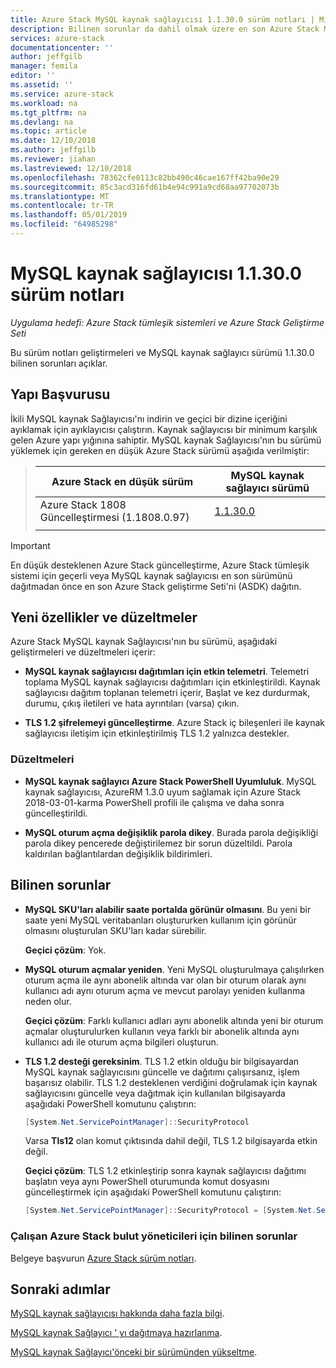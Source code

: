 ```yaml
---
title: Azure Stack MySQL kaynak sağlayıcısı 1.1.30.0 sürüm notları | Microsoft Docs
description: Bilinen sorunlar da dahil olmak üzere en son Azure Stack MySQL kaynak sağlayıcısı güncelleştirmede nedir ve indirmek üzere nerede hakkında bilgi edinin.
services: azure-stack
documentationcenter: ''
author: jeffgilb
manager: femila
editor: ''
ms.assetid: ''
ms.service: azure-stack
ms.workload: na
ms.tgt_pltfrm: na
ms.devlang: na
ms.topic: article
ms.date: 12/10/2018
ms.author: jeffgilb
ms.reviewer: jiahan
ms.lastreviewed: 12/10/2018
ms.openlocfilehash: 78362cfe0113c82bb490c46cae167ff42ba90e29
ms.sourcegitcommit: 85c3acd316fd61b4e94c991a9cd68aa97702073b
ms.translationtype: MT
ms.contentlocale: tr-TR
ms.lasthandoff: 05/01/2019
ms.locfileid: "64985298"
---
```

# <a name="mysql-resource-provider-11300--release-notes"></a>MySQL kaynak sağlayıcısı 1.1.30.0 sürüm notları

*Uygulama hedefi: Azure Stack tümleşik sistemleri ve Azure Stack Geliştirme Seti*

Bu sürüm notları geliştirmeleri ve MySQL kaynak sağlayıcı sürümü 1.1.30.0 bilinen sorunları açıklar.

## <a name="build-reference"></a>Yapı Başvurusu
İkili MySQL kaynak Sağlayıcısı'nı indirin ve geçici bir dizine içeriğini ayıklamak için ayıklayıcısı çalıştırın. Kaynak sağlayıcısı bir minimum karşılık gelen Azure yapı yığınına sahiptir. MySQL kaynak Sağlayıcısı'nın bu sürümü yüklemek için gereken en düşük Azure Stack sürümü aşağıda verilmiştir:

> |Azure Stack en düşük sürüm|MySQL kaynak sağlayıcı sürümü|
> |-----|-----|
> |Azure Stack 1808 Güncelleştirmesi (1.1808.0.97)|[1.1.30.0](https://aka.ms/azurestackmysqlrp11300)|
> |     |     |

> [!IMPORTANT]
> En düşük desteklenen Azure Stack güncelleştirme, Azure Stack tümleşik sistemi için geçerli veya MySQL kaynak sağlayıcısı en son sürümünü dağıtmadan önce en son Azure Stack geliştirme Seti'ni (ASDK) dağıtın.

## <a name="new-features-and-fixes"></a>Yeni özellikler ve düzeltmeler
Azure Stack MySQL kaynak Sağlayıcısı'nın bu sürümü, aşağıdaki geliştirmeleri ve düzeltmeleri içerir:

- **MySQL kaynak sağlayıcısı dağıtımları için etkin telemetri**. Telemetri toplama MySQL kaynak sağlayıcısı dağıtımları için etkinleştirildi. Kaynak sağlayıcısı dağıtım toplanan telemetri içerir, Başlat ve kez durdurmak, durumu, çıkış iletileri ve hata ayrıntıları (varsa) çıkın.

- **TLS 1.2 şifrelemeyi güncelleştirme**. Azure Stack iç bileşenleri ile kaynak sağlayıcısı iletişim için etkinleştirilmiş TLS 1.2 yalnızca destekler. 

### <a name="fixes"></a>Düzeltmeleri

- **MySQL kaynak sağlayıcı Azure Stack PowerShell Uyumluluk**. MySQL kaynak sağlayıcısı, AzureRM 1.3.0 uyum sağlamak için Azure Stack 2018-03-01-karma PowerShell profili ile çalışma ve daha sonra güncelleştirildi.

- **MySQL oturum açma değişiklik parola dikey**. Burada parola değişikliği parola dikey pencerede değiştirilemez bir sorun düzeltildi. Parola kaldırılan bağlantılardan değişiklik bildirimleri.

## <a name="known-issues"></a>Bilinen sorunlar 

- **MySQL SKU'ları alabilir saate portalda görünür olmasını**. Bu yeni bir saate yeni MySQL veritabanları oluştururken kullanım için görünür olmasını oluşturulan SKU'ları kadar sürebilir. 

    **Geçici çözüm**: Yok.

- **MySQL oturum açmalar yeniden**. Yeni MySQL oluşturulmaya çalışılırken oturum açma ile aynı abonelik altında var olan bir oturum olarak aynı kullanıcı adı aynı oturum açma ve mevcut parolayı yeniden kullanma neden olur. 

    **Geçici çözüm**: Farklı kullanıcı adları aynı abonelik altında yeni bir oturum açmalar oluşturulurken kullanın veya farklı bir abonelik altında aynı kullanıcı adı ile oturum açma bilgileri oluşturun.

- **TLS 1.2 desteği gereksinim**. TLS 1.2 etkin olduğu bir bilgisayardan MySQL kaynak sağlayıcısını güncelle ve dağıtımı çalışırsanız, işlem başarısız olabilir. TLS 1.2 desteklenen verdiğini doğrulamak için kaynak sağlayıcısını güncelle veya dağıtmak için kullanılan bilgisayarda aşağıdaki PowerShell komutunu çalıştırın:

  ```powershell
  [System.Net.ServicePointManager]::SecurityProtocol
  ```

  Varsa **Tls12** olan komut çıktısında dahil değil, TLS 1.2 bilgisayarda etkin değil.

    **Geçici çözüm**: TLS 1.2 etkinleştirip sonra kaynak sağlayıcısı dağıtımı başlatın veya aynı PowerShell oturumunda komut dosyasını güncelleştirmek için aşağıdaki PowerShell komutunu çalıştırın:

    ```powershell
    [System.Net.ServicePointManager]::SecurityProtocol = [System.Net.SecurityProtocolType]::Tls12
    ```
 
### <a name="known-issues-for-cloud-admins-operating-azure-stack"></a>Çalışan Azure Stack bulut yöneticileri için bilinen sorunlar
Belgeye başvurun [Azure Stack sürüm notları](azure-stack-servicing-policy.md).

## <a name="next-steps"></a>Sonraki adımlar
[MySQL kaynak sağlayıcısı hakkında daha fazla bilgi](azure-stack-mysql-resource-provider.md).

[MySQL kaynak Sağlayıcı ' yı dağıtmaya hazırlanma](azure-stack-mysql-resource-provider-deploy.md#prerequisites).

[MySQL kaynak Sağlayıcı'önceki bir sürümünden yükseltme](azure-stack-mysql-resource-provider-update.md). 